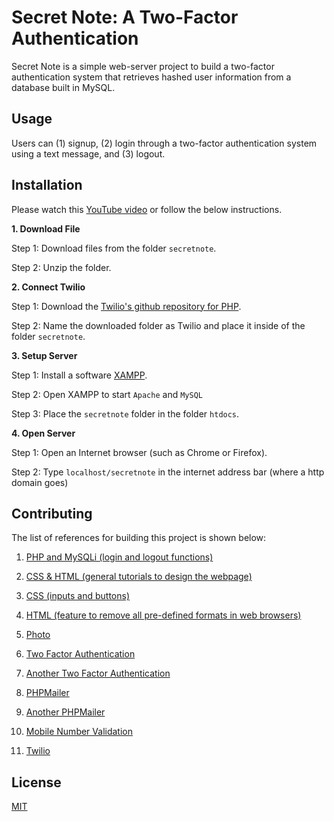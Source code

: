 # Secret Note: A Two-Factor Authentication 

Secret Note is a simple web-server project to build a two-factor authentication system that retrieves hashed user information from a database built in MySQL. 

## Usage 

Users can (1) signup, (2) login through a two-factor authentication system using a text message, and (3) logout.  

## Installation 

Please watch this [YouTube video](http://youtube.com) or follow the below instructions. 

**1. Download File** 

Step 1: Download files from the folder `secretnote`.

Step 2: Unzip the folder.

**2. Connect Twilio** 

Step 1: Download the [Twilio's github repository for PHP](https://github.com/twilio/twilio-php). 

Step 2: Name the downloaded folder as Twilio and place it inside of the folder `secretnote`.

**3. Setup Server** 

Step 1: Install a software [XAMPP](https://www.apachefriends.org/index.html). 

Step 2: Open XAMPP to start `Apache` and `MySQL` 

Step 3: Place the `secretnote` folder in the folder `htdocs`.  

**4. Open Server** 

Step 1: Open an Internet browser (such as Chrome or Firefox). 

Step 2: Type `localhost/secretnote` in the internet address bar (where a http domain goes) 

## Contributing 

The list of references for building this project is shown below: 

1) [PHP and MySQLi (login and logout functions)](https://www.youtube.com/watch?v=LC9GaXkdxF8) 

2) [CSS & HTML (general tutorials to design the webpage)](https://www.youtube.com/watch?v=TKYsuU86DQ&list=PL0eyrZgxdwhwNC5ppZo_dYGVjerQY3xYU) 

3) [CSS (inputs and buttons)](https://www.youtube.com/watch?v=lacpTQuE9u8) 

4) [HTML (feature to remove all pre-defined formats in web browsers)](http://richclarkdesign.com) 

5) [Photo](https://unsplash.com/photos/S0c_wsCmlXE) 

6) [Two Factor Authentication](https://www.youtube.com/watch?v=J0F7T4UuGiU) 

7) [Another Two Factor Authentication](https://www.youtube.com/watch?v=wUkKCMEYj9M) 

8) [PHPMailer](https://www.youtube.com/watch?v=U13smZvdArI) 

9) [Another PHPMailer](https://github.com/PHPMailer/PHPMailer) 

10) [Mobile Number Validation](https://stackoverflow.com/questions/35892543/mobile-numbervalidation-pattern-in-php/35892643) 

11) [Twilio](https://www.youtube.com/watch?v=VMtWAphzkdg) 

## License 

[MIT](https://choosealicense.com/licenses/mit/) 
